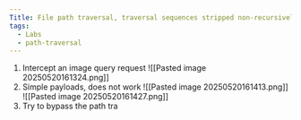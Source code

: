 ```yaml
---
Title: File path traversal, traversal sequences stripped non-recursively
tags:
  - Labs
  - path-traversal
---
```

1. Intercept an image query request 
![[Pasted image 20250520161324.png]]
2. Simple payloads, does not work
![[Pasted image 20250520161413.png]]
![[Pasted image 20250520161427.png]]
3. Try to bypass the path tra





